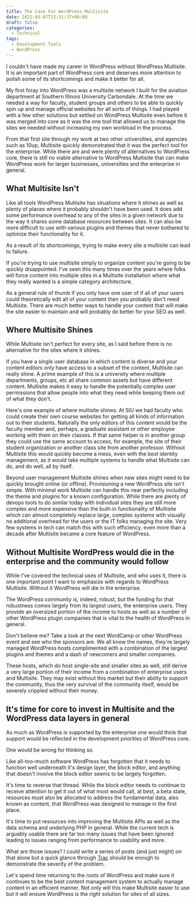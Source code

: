 ```yaml
---
title: The Case For WordPress Multisite
date: 2022-03-07T13:31:37+00:00
draft: false
categories:
  - Technical
tags:
  - Development Tools
  - WordPress
---
```


I couldn't have made my career in WordPress without WordPress Multisite. It is an important part of WordPress core and deserves more attention to polish some of its shortcomings and make it better for all.

My first foray into WordPress was a multisite network I built for the aviation department at Southern Illinois University Carbondale. At the time we needed a way for faculty, student groups and others to be able to quickly spin up and manage official websites for all sorts of things. I had played with a few other solutions but settled on WordPress Multisite even before it was merged into core as it was the one tool that allowed us to manage the sites we needed without increasing my own workload in the process.

From that first site through my work at two other universities, and agencies such as 10up, Multisite quickly demonstrated that it was the perfect tool for the enterprise. While there are and were plenty of alternatives to WordPress core, there is still no viable alternative to WordPress Multisite that can make WordPress work for larger businesses, universities and the enterprise in general.

## What Multisite Isn't

Like all tools WordPress Multisite has situations where it shines as well as plenty of places where it probably shouldn't have been used. It does add some performance overhead to any of the sites in a given network due to the way it shares some database resources between sites. It can also be more difficult to use with various plugins and themes that never bothered to optimize their functionality for it.

As a result of its shortcomings, trying to make every site a multisite can lead to failure.

If you're trying to use multisite simply to organize content you're going to be quickly disappointed. I've seen this many times over the years where folks will force content into multiple sites in a Multisite installation where what they really wanted is a simple category architecture.

As a general rule of thumb if you only have one user of if all of your users could theoretically edit all of your content then you probably don't need Multisite. There are much better ways to handle your content that will make the site easier to maintain and will probably do better for your SEO as well.

## Where Multisite Shines

While Multisite isn't perfect for every site, as I said before there is no alternative for the sites where it shines.

If you have a single user database in which content is diverse and your content editors only have access to a subset of the content, Multisite can really shine. A prime example of this is a university where multiple departments, groups, etc all share common assets but have different content. Multisite makes it easy to handle the potentially complex user permissions that allow people into what they need while keeping them out of what they don't.

Here's one example of where multisite shines. At SIU we had faculty who could create their own course websites for getting all kinds of information out to their students. Naturally the only editors of this content would be the faculty member and, perhaps, a graduate assistant or other employee working with them on their classes. If that same helper is in another group they could use the same account to access, for example, the site of their student organization or another class site from another professor. Without Multisite this would quickly become a mess, even with the best identity management, as it would take multiple systems to handle what Multisite can do, and do well, all by itself.

Beyond user management Multisite shines when new sites might need to be quickly brought online (or offline). Provisioning a new WordPress site isn't simple. With minimal work Multisite can handle this near perfectly including the theme and plugins for a known configuration. While there are plenty of devops tools to do similar today with individual sites they are still more complex and more expensive than the built-in functionality of Multisite which can almost completely replace large, complex systems with visually no additional overhead for the users or the IT folks managing the site. Very few systems in tech can match this with such efficiency, even more than a decade after Multisite became a core feature of WordPress.

## Without Multisite WordPress would die in the enterprise and the community would follow

While I've covered the technical uses of Multisite, and who uses it, there is one important point I want to emphasize with regards to WordPress Multisite. Without it WordPress will die in the enterprise.

The WordPress community is, indeed, robust, but the funding for that robustness comes largely from its largest users, the enterprise users. They provide an oversized portion of the income to hosts as well as a number of other WordPress plugin companies that is vital to the health of WordPress in general.

Don't believe me? Take a look at the next WordCamp or other WordPress event and see who the sponsors are. We all know the names, they're largely managed WordPress hosts complimented with a combination of the largest plugins and themes and a dash of newcomers and smaller companies.

These hosts, which do host single-site and smaller sites as well, still derive a very large portion of their income from a combination of enterprise users and Multisite. They may exist without this market but their ability to support the community, thus the very survival of the community itself, would be severely crippled without their money.

## It's time for core to invest in Multisite and the WordPress data layers in general

As much as WordPress is supported by the enterprise one would think that support would be reflected in the development priorities of WordPress core.

One would be wrong for thinking so.

Like all-too-much software WordPress has forgotten that it needs to function well underneath it's design layer, the block editor, and anything that doesn't involve the block editor seems to be largely forgotten.

It's time to reverse that thread. While the block editor needs to continue to receive attention to get it out of what most would call, at best, a beta state, resources must also be allocated to address the fundamental data, also known as content, that WordPress was designed to manage in the first place.

It's time to put resources into improving the Multisite APIs as well as the data schema and underlying PHP in general. While the current tech is arguably usable there are far too many issues that have been ignored leading to issues ranging from performance to usability and more.

What are those issues? I could write a series of posts (and just might) on that alone but a quick glance through [Trac][1] should be enough to demonstrate the severity of the problem.

Let's spend time returning to the roots of WordPress and make sure it continues to be the best content management system to actually manage content in an efficient manner. Not only will this make Multisite easier to use but it will ensure WordPress is the right solution for sites of all sizes.

 [1]: https://core.trac.wordpress.org